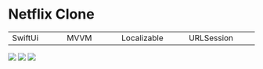 # Netflix Clone
<table>
  <tr>
    <td width="15%">SwiftUi</td>
    <td width="15%">MVVM</td>
    <td width="15%">Localizable</td>
    <td width="15%">URLSession</td>
  </tr>
</table>
 <img src="home.gif"> <img src="myNetflix.gif"> <img src="search.gif">

